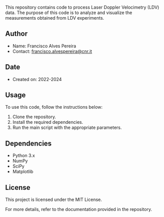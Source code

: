 This repository contains code to process Laser Doppler Velocimetry (LDV) data. The purpose of this code is to analyze and visualize the measurements obtained from LDV experiments.

## Author
- Name: Francisco Alves Pereira
- Contact: francisco.alvespereira@cnr.it

## Date
- Created on: 2022-2024

## Usage
To use this code, follow the instructions below:
1. Clone the repository.
2. Install the required dependencies.
3. Run the main script with the appropriate parameters.

## Dependencies
- Python 3.x
- NumPy
- SciPy
- Matplotlib

## License
This project is licensed under the MIT License.

For more details, refer to the documentation provided in the repository.
